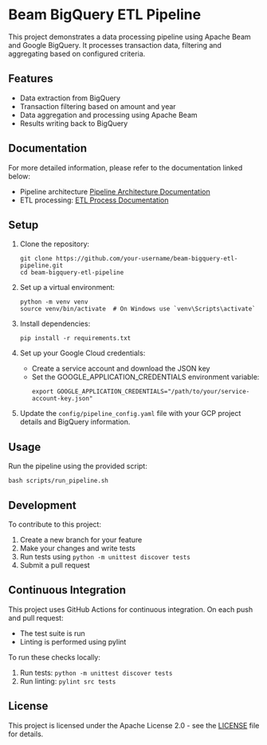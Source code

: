 # Beam BigQuery ETL Pipeline

This project demonstrates a data processing pipeline using Apache Beam and Google BigQuery. It processes transaction data, filtering and aggregating based on configured criteria.

## Features

- Data extraction from BigQuery
- Transaction filtering based on amount and year
- Data aggregation and processing using Apache Beam
- Results writing back to BigQuery

## Documentation

For more detailed information, please refer to the documentation linked below: 
* Pipeline architecture [Pipeline Architecture Documentation](./docs/pipeline_architecture.md)
* ETL processing: [ETL Process Documentation](./docs/etl_process.md)


## Setup

1. Clone the repository:
   ```
   git clone https://github.com/your-username/beam-bigquery-etl-pipeline.git
   cd beam-bigquery-etl-pipeline
   ```

2. Set up a virtual environment:
   ```
   python -m venv venv
   source venv/bin/activate  # On Windows use `venv\Scripts\activate`
   ```

3. Install dependencies:
   ```
   pip install -r requirements.txt
   ```

4. Set up your Google Cloud credentials:
   - Create a service account and download the JSON key
   - Set the GOOGLE_APPLICATION_CREDENTIALS environment variable:
     ```
     export GOOGLE_APPLICATION_CREDENTIALS="/path/to/your/service-account-key.json"
     ```

5. Update the `config/pipeline_config.yaml` file with your GCP project details and BigQuery information.

## Usage

Run the pipeline using the provided script:

```
bash scripts/run_pipeline.sh
```

## Development

To contribute to this project:

1. Create a new branch for your feature
2. Make your changes and write tests
3. Run tests using `python -m unittest discover tests`
4. Submit a pull request

## Continuous Integration

This project uses GitHub Actions for continuous integration. On each push and pull request:

- The test suite is run
- Linting is performed using pylint

To run these checks locally:

1. Run tests: `python -m unittest discover tests`
2. Run linting: `pylint src tests`

## License

This project is licensed under the Apache License 2.0 - see the [LICENSE](LICENSE) file for details.